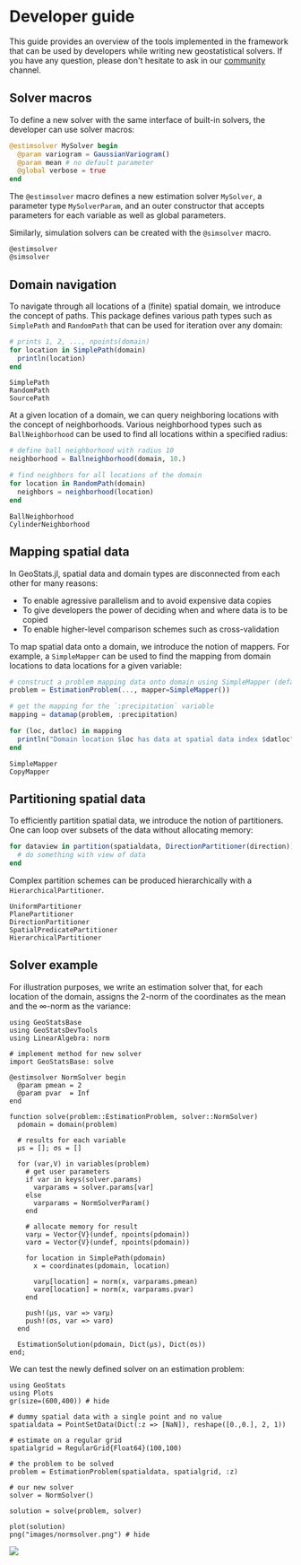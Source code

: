 # Developer guide

This guide provides an overview of the tools implemented in the framework that can be used by developers
while writing new geostatistical solvers. If you have any question, please don't hesitate to ask in our
[community](about/community.md) channel.

## Solver macros

To define a new solver with the same interface of built-in solvers, the developer can use solver macros:

```julia
@estimsolver MySolver begin
  @param variogram = GaussianVariogram()
  @param mean # no default parameter
  @global verbose = true
end
```

The `@estimsolver` macro defines a new estimation solver `MySolver`, a parameter type `MySolverParam`, and an
outer constructor that accepts parameters for each variable as well as global parameters.

Similarly, simulation solvers can be created with the `@simsolver` macro.

```@docs
@estimsolver
@simsolver
```

## Domain navigation

To navigate through all locations of a (finite) spatial domain, we introduce the concept of paths. This package
defines various path types such as `SimplePath` and `RandomPath` that can be used for iteration over any domain:

```julia
# prints 1, 2, ..., npoints(domain)
for location in SimplePath(domain)
  println(location)
end
```

```@docs
SimplePath
RandomPath
SourcePath
```

At a given location of a domain, we can query neighboring locations with the concept of neighborhoods. Various
neighborhood types such as `BallNeighborhood` can be used to find all locations within a specified radius:

```julia
# define ball neighborhood with radius 10
neighborhood = Ballneighborhood(domain, 10.)

# find neighbors for all locations of the domain
for location in RandomPath(domain)
  neighbors = neighborhood(location)
end
```

```@docs
BallNeighborhood
CylinderNeighborhood
```

## Mapping spatial data

In GeoStats.jl, spatial data and domain types are disconnected from each other for many reasons:

- To enable agressive parallelism and to avoid expensive data copies
- To give developers the power of deciding when and where data is to be copied
- To enable higher-level comparison schemes such as cross-validation

To map spatial data onto a domain, we introduce the notion of mappers. For example, a `SimpleMapper`
can be used to find the mapping from domain locations to data locations for a given variable:

```julia
# construct a problem mapping data onto domain using SimpleMapper (default)
problem = EstimationProblem(..., mapper=SimpleMapper())

# get the mapping for the `:precipitation` variable
mapping = datamap(problem, :precipitation)

for (loc, datloc) in mapping
  println("Domain location $loc has data at spatial data index $datloc")
end
```

```@docs
SimpleMapper
CopyMapper
```

## Partitioning spatial data

To efficiently partition spatial data, we introduce the notion of partitioners. One can
loop over subsets of the data without allocating memory:

```julia
for dataview in partition(spatialdata, DirectionPartitioner(direction))
  # do something with view of data
end
```

Complex partition schemes can be produced hierarchically with a `HierarchicalPartitioner`.

```@docs
UniformPartitioner
PlanePartitioner
DirectionPartitioner
SpatialPredicatePartitioner
HierarchicalPartitioner
```

## Solver example

For illustration purposes, we write an estimation solver that, for each location of the domain, assigns the
2-norm of the coordinates as the mean and the ∞-norm as the variance:

```@example normsolver
using GeoStatsBase
using GeoStatsDevTools
using LinearAlgebra: norm

# implement method for new solver
import GeoStatsBase: solve

@estimsolver NormSolver begin
  @param pmean = 2
  @param pvar  = Inf
end

function solve(problem::EstimationProblem, solver::NormSolver)
  pdomain = domain(problem)

  # results for each variable
  μs = []; σs = []

  for (var,V) in variables(problem)
    # get user parameters
    if var in keys(solver.params)
      varparams = solver.params[var]
    else
      varparams = NormSolverParam()
    end

    # allocate memory for result
    varμ = Vector{V}(undef, npoints(pdomain))
    varσ = Vector{V}(undef, npoints(pdomain))

    for location in SimplePath(pdomain)
      x = coordinates(pdomain, location)

      varμ[location] = norm(x, varparams.pmean)
      varσ[location] = norm(x, varparams.pvar)
    end

    push!(μs, var => varμ)
    push!(σs, var => varσ)
  end

  EstimationSolution(pdomain, Dict(μs), Dict(σs))
end;
```

We can test the newly defined solver on an estimation problem:

```@example normsolver
using GeoStats
using Plots
gr(size=(600,400)) # hide

# dummy spatial data with a single point and no value
spatialdata = PointSetData(Dict(:z => [NaN]), reshape([0.,0.], 2, 1))

# estimate on a regular grid
spatialgrid = RegularGrid{Float64}(100,100)

# the problem to be solved
problem = EstimationProblem(spatialdata, spatialgrid, :z)

# our new solver
solver = NormSolver()

solution = solve(problem, solver)

plot(solution)
png("images/normsolver.png") # hide
```
![](images/normsolver.png)
